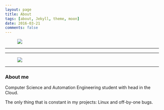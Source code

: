 ```yaml
---
layout: page
title: About 
tags: [about, Jekyll, theme, moon]
date: 2016-03-21
comments: false
---
```





<figure>
	<a href="https://c1.staticflickr.com/5/4225/35135775505_193dc981dc.jpg"><img 
src="https://c1.staticflickr.com/5/4225/35135775505_193dc981dc.jpg"></a>
</figure>
    

***
***

<figure>
	<a href="http://farm9.staticflickr.com/8426/7758832526_cc8f681e48_b.jpg"><img src="http://farm9.staticflickr.com/8426/7758832526_cc8f681e48_b.jpg"></a>
	
</figure>

***

### About me

Computer Science and Automation Engineering student with head in the Cloud. 

The only thing that is constant in my projects: Linux and off-by-one bugs.

